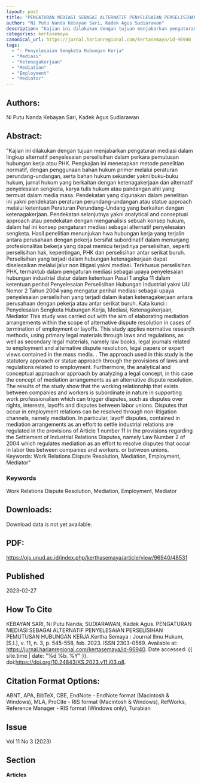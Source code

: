 ```yaml
---
layout: post
title: "PENGATURAN MEDIASI SEBAGAI ALTERNATIF PENYELESAIAN PERSELISIHAN PEMUTUSAN HUBUNGAN KERJA"
author: "Ni Putu Nanda Kebayan Sari, Kadek Agus Sudiarawan"
description: "Kajian ini dilakukan dengan tujuan menjabarkan pengaturan mediasi dalam lingkup alternatif penyelesaian perselisihan dalam perkara pemutusan hubungan kerja atau PHK Pen"
categories: kertasemaya
canonical_url: https://jurnal.harianregional.com/kertasemaya/id-96940
tags:
  - ": Penyelesaian Sengketa Hubungan Kerja"
  - "Mediasi"
  - "Ketenagakerjaan"
  - "Mediation"
  - "Employment"
  - "Mediator"
---
```


## Authors:
Ni Putu Nanda Kebayan Sari, Kadek Agus Sudiarawan

## Abstract:
"Kajian ini dilakukan dengan tujuan menjabarkan pengaturan mediasi dalam lingkup alternatif penyelesaian perselisihan dalam perkara pemutusan hubungan kerja atau PHK. Pengkajian ini menerapkan metode penelitian normatif, dengan penggunaan bahan hukum primer melalui peraturan perundang-undangan, serta bahan hukum sekunder yakni buku-buku hukum, jurnal hukum yang berkaitan dengan ketenagakerjaan dan alternatif penyelesaian sengketa, karya tulis hukum atau pandangan ahli yang termuat dalam media masa. Pendekatan yang digunakan dalam penelitian ini yakni pendekatan peraturan perundang-undangan atau statue approach melalui ketentuan Peraturan Perundang-Undang yang berkaitan dengan ketenagakerjaan. Pendekatan selanjutnya yakni analytical and conseptual approach atau pendekatan dengan menganalisis sebuah konsep hukum, dalam hal ini konsep pengaturan mediasi sebagai alternatif penyelesaian sengketa. Hasil penelitian menunjukan hwa hubungan kerja yang terjalin antara perusahaan dengan pekerja bersifat subordinatif dalam menunjang profesionalitas bekerja yang dapat memicu terjadinya perselisihan, seperti perselisihan hak, kepentingan, PHK dan perselisihan antar serikat buruh. Perselisihan yang terjadi dalam hubungan ketenagakerjaan dapat diselesaikan melalui jalur non litigasi yakni mediasi. Terkhusus perselisihan PHK, termaktub dalam pengaturan mediasi sebagai upaya penyelesaian hubungan industrial diatur dalam ketentuan Pasal 1 angka 11 dalam ketentuan perihal Penyelesaian Perselisihan Hubungan Industrial yakni UU Nomor 2 Tahun 2004 yang mengatur perihal mediasi sebagai upaya penyelesaian perselisihan yang terjadi dalam ikatan ketenagakerjaan antara perusahaan dengan pekerja atau antar serikat buruh. Kata kunci : Penyelesaian Sengketa Hubungan Kerja, Mediasi, Ketenagakerjaan, Mediator This study was carried out with the aim of elaborating mediation arrangements within the scope of alternative dispute resolution in cases of termination of employment or layoffs. This study applies normative research methods, using primary legal materials through laws and regulations, as well as secondary legal materials, namely law books, legal journals related to employment and alternative dispute resolution, legal papers or expert views contained in the mass media. . The approach used in this study is the statutory approach or statue approach through the provisions of laws and regulations related to employment. Furthermore, the analytical and conceptual approach or approach by analyzing a legal concept, in this case the concept of mediation arrangements as an alternative dispute resolution. The results of the study show that the working relationship that exists between companies and workers is subordinate in nature in supporting work professionalism which can trigger disputes, such as disputes over rights, interests, layoffs and disputes between labor unions. Disputes that occur in employment relations can be resolved through non-litigation channels, namely mediation. In particular, layoff disputes, contained in mediation arrangements as an effort to settle industrial relations are regulated in the provisions of Article 1 number 11 in the provisions regarding the Settlement of Industrial Relations Disputes, namely Law Number 2 of 2004 which regulates mediation as an effort to resolve disputes that occur in labor ties between companies and workers. or between unions. Keywords: Work Relations Dispute Resolution, Mediation, Employment, Mediator"

### Keywords
Work Relations Dispute Resolution, Mediation, Employment, Mediator

## Downloads:

Download data is not yet available.

## PDF:

https://ojs.unud.ac.id/index.php/kerthasemaya/article/view/96940/48531

## Published
2023-02-27

## How To Cite
KEBAYAN SARI, Ni Putu Nanda; SUDIARAWAN, Kadek Agus.  PENGATURAN MEDIASI SEBAGAI ALTERNATIF PENYELESAIAN PERSELISIHAN PEMUTUSAN HUBUNGAN KERJA.Kertha Semaya : Journal Ilmu Hukum, [S.l.], v. 11, n. 3, p. 545-558, feb. 2023. ISSN 2303-0569. Available at: <https://jurnal.harianregional.com/kertasemaya/id-96940>. Date accessed: {{ site.time | date: "%d %b. %Y" }}. doi:https://doi.org/10.24843/KS.2023.v11.i03.p8.

## Citation Format Options:
ABNT, APA, BibTeX, CBE, EndNote - EndNote format (Macintosh & Windows), MLA, ProCite - RIS format (Macintosh & Windows), RefWorks, Reference Manager - RIS format (Windows only), Turabian

## Issue
Vol 11 No 3 (2023)

## Section 
**Articles**

